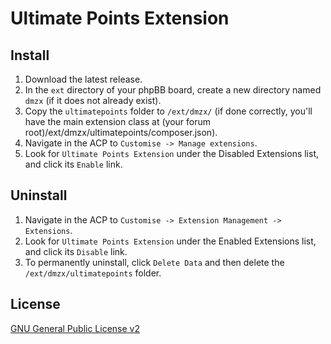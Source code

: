 # Ultimate Points Extension

## Install
1. Download the latest release.
2. In the `ext` directory of your phpBB board, create a new directory named `dmzx` (if it does not already exist).
3. Copy the `ultimatepoints` folder to `/ext/dmzx/` (if done correctly, you'll have the main extension class at (your forum root)/ext/dmzx/ultimatepoints/composer.json).
4. Navigate in the ACP to `Customise -> Manage extensions`.
5. Look for `Ultimate Points Extension` under the Disabled Extensions list, and click its `Enable` link.

## Uninstall
1. Navigate in the ACP to `Customise -> Extension Management -> Extensions`.
2. Look for `Ultimate Points Extension` under the Enabled Extensions list, and click its `Disable` link.
3. To permanently uninstall, click `Delete Data` and then delete the `/ext/dmzx/ultimatepoints` folder.

## License
[GNU General Public License v2](http://opensource.org/licenses/GPL-2.0)
